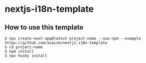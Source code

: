 # nextjs-i18n-template

## How to use this template

```
$ npx create-next-app@latest project-name --use-npm --example https://github.com/asaism/nextjs-i18n-template
$ cd project-name
$ npm install
$ npx husky install
```
